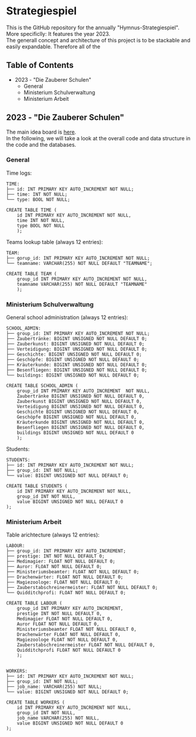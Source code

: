 # Strategiespiel
This is the GitHub repository for the annually "Hymnus-Strategiespiel". More specificlly: It features the year 2023.
<br>
The generall concept and architecture of this project is to be stackable and easily expandable. Therefore all of the

## Table of Contents
- 2023 - "Die Zauberer Schulen"
    - General
    - Ministerium Schulverwaltung
    - Ministerium Arbeit

## 2023 - "Die Zauberer Schulen"
The main idea board is [here](https://miro.com/app/board/uXjVM9sY-J4=/).
<br>
In the following, we will take a look at the overall code and data structure in the code and the databases.

### General
Time logs:

    TIME:
    ├── id: INT PRIMARY KEY AUTO_INCREMENT NOT NULL;
    ├── time: INT NOT NULL;
    └── type: BOOL NOT NULL;

    CREATE TABLE TIME (
        id INT PRIMARY KEY AUTO_INCREMENT NOT NULL,
        time INT NOT NULL,
        type BOOL NOT NULL
        );

Teams lookup table  (always 12 entries):

    TEAM:
    ├── gorup_id: INT PRIMARY KEY AUTO_INCREMENT NOT NULL;
    └── teamname: VARCHAR(255) NOT NULL DEFAULT "TEAMNAME";

    CREATE TABLE TEAM (
        group_id INT PRIMARY KEY AUTO_INCREMENT NOT NULL,
        teamname VARCHAR(255) NOT NULL DEFAULT "TEAMNAME"
        );

### Ministerium Schulverwaltung
General school administration (always 12 entries):

    SCHOOL_ADMIN:
    ├── group_id: INT PRIMARY KEY AUTO_INCREMENT NOT NULL;
    ├── Zaubertränke: BIGINT UNSIGNED NOT NULL DEFAULT 0;
    ├── Zauberkunst: BIGINT UNSIGNED NOT NULL DEFAULT 0;
    ├── Verteidigung: BIGINT UNSIGNED NOT NULL DEFAULT 0;
    ├── Geschichte: BIGINT UNSIGNED NOT NULL DEFAULT 0;
    ├── Geschöpfe: BIGINT UNSIGNED NOT NULL DEFAULT 0;
    ├── Kräuterkunde: BIGINT UNSIGNED NOT NULL DEFAULT 0;
    ├── Besenfliegen: BIGINT UNSIGNED NOT NULL DEFAULT 0;
    └── buildings: BIGINT UNSIGNED NOT NULL DEFAULT 0;

    CREATE TABLE SCHOOL_ADMIN (
        group_id INT PRIMARY KEY AUTO_INCREMENT  NOT NULL,
        Zaubertränke BIGINT UNSIGNED NOT NULL DEFAULT 0,
        Zauberkunst BIGINT UNSIGNED NOT NULL DEFAULT 0,
        Verteidigung BIGINT UNSIGNED NOT NULL DEFAULT 0,
        Geschichte BIGINT UNSIGNED NOT NULL DEFAULT 0,
        Geschöpfe BIGINT UNSIGNED NOT NULL DEFAULT 0,
        Kräuterkunde BIGINT UNSIGNED NOT NULL DEFAULT 0,
        Besenfliegen BIGINT UNSIGNED NOT NULL DEFAULT 0,
        buildings BIGINT UNSIGNED NOT NULL DEFAULT 0
        );

Students:

    STUDENTS:
    ├── id: INT PRIMARY KEY AUTO_INCREMENT NOT NULL;
    ├── group_id: INT NOT NULL;
    └── value: BIGINT UNSIGNED NOT NULL DEFAULT 0;

    CREATE TABLE STUDENTS (
        id INT PRIMARY KEY AUTO_INCREMENT NOT NULL,
        group_id INT NOT NULL,
        value BIGINT UNSIGNED NOT NULL DEFAULT 0
    );


### Ministerium Arbeit
Table arichtecture (always 12 entries):

    LABOUR:
    ├── group_id: INT PRIMARY KEY AUTO_INCREMENT;
    ├── prestige: INT NOT NULL DEFAULT 0;
    ├── Medimagier: FLOAT NOT NULL DEFAULT 0;
    ├── Auror: FLOAT NOT NULL DEFAULT 0;
    ├── Ministeriumsbeamter: FLOAT NOT NULL DEFAULT 0;
    ├── Drachenwärter: FLOAT NOT NULL DEFAULT 0;
    ├── Magiezoologe: FLOAT NOT NULL DEFAULT 0;
    ├── Zauberstabschreinermeister: FLOAT NOT NULL DEFAULT 0;
    └── Quidditchprofi: FLOAT NOT NULL DEFAULT 0;

    CREATE TABLE LABOUR (
        group_id INT PRIMARY KEY AUTO_INCREMENT,
        prestige INT NOT NULL DEFAULT 0,
        Medimagier FLOAT NOT NULL DEFAULT 0,
        Auror FLOAT NOT NULL DEFAULT 0,
        Ministeriumsbeamter FLOAT NOT NULL DEFAULT 0,
        Drachenwärter FLOAT NOT NULL DEFAULT 0,
        Magiezoologe FLOAT NOT NULL DEFAULT 0,
        Zauberstabschreinermeister FLOAT NOT NULL DEFAULT 0,
        Quidditchprofi FLOAT NOT NULL DEFAULT 0
        );


    WORKERS:
    ├── id: INT PRIMARY KEY AUTO_INCREMENT NOT NULL;
    ├── group_id: INT NOT NULL;
    ├── job_name: VARCHAR(255) NOT NULL;
    └── value: BIGINT UNSIGNED NOT NULL DEFAULT 0;

    CREATE TABLE WORKERS (
        id INT PRIMARY KEY AUTO_INCREMENT NOT NULL,
        group_id INT NOT NULL,
        job_name VARCHAR(255) NOT NULL,
        value BIGINT UNSIGNED NOT NULL DEFAULT 0
    );
